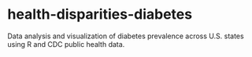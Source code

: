# health-disparities-diabetes
Data analysis and visualization of diabetes prevalence across U.S. states using R and CDC public health data.
